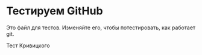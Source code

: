 # Тестируем GitHub

Это файл для тестов.
Изменяйте его, чтобы потестировать, как работает git.

Тест Кривицкого
